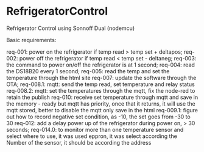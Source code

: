 # RefrigeratorControl
Refrigerator Control using Sonnoff Dual (nodemcu)

Basic requirements:

   req-001: power on the refrigerator if temp read > temp set + deltapos;
   req-002: power off the refrigerator if temp read < temp set - deltaneg;
   req-003: the command to power on/off the refrigerator is at 1 second;
   req-004: read the DS18B20 every 1 second;
   req-005: read the temp and set the temperature through the html site
   req-007: update the software through the OTA;
   req-008.1: mqtt: send the temp read, set temperature and relay status
   req-008.2:  mqtt:  set the temperatures through the mqtt, fix the node-red to retain the publish
   req-010: receive set temperature through mqtt and save in the memory - ready but mqtt has priority, once that it returns, it will use the mqtt stored, better to disable the mqtt only save in the html
   req-009.1: figure out how to record negative set condition, as -10, the set goes from -30 to 30
   req-012: add a delay power up of the refrigerator during power on, > 30 seconds;
   req-014.0: to monitor more than one temperature sensor and select where to use, it was used eppron, it was select according the Number of the sensor, it should be according the address

